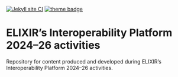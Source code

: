 [![Jekyll site CI](https://github.com/ivanmicetic/interoperability_2024-26/actions/workflows/jekyll.yml/badge.svg?branch=main)](https://github.com/ivanmicetic/interoperability_2024-26/actions/workflows/jekyll.yml) [![theme badge](https://img.shields.io/badge/Jekyll%20theme-ETT-blue?logo=jekyll&color=0d6efd)](https://github.com/ELIXIR-Belgium/elixir-toolkit-theme)

# ELIXIR’s Interoperability Platform 2024–26 activities

Repository for content produced and developed during ELIXIR’s Interoperability Platform 2024–26 activities.